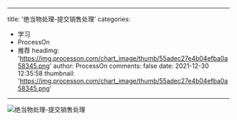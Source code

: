 
---
title: '绝当物处理-提交销售处理'
categories: 
 - 学习
 - ProcessOn
 - 推荐
headimg: 'https://img.processon.com/chart_image/thumb/55adec27e4b04efba0a58345.png'
author: ProcessOn
comments: false
date: 2021-12-30 12:35:58
thumbnail: 'https://img.processon.com/chart_image/thumb/55adec27e4b04efba0a58345.png'
---

<div>   
<img class="thumb" alt="绝当物处理-提交销售处理" src="https://img.processon.com/chart_image/thumb/55adec27e4b04efba0a58345.png" referrerpolicy="no-referrer">
<p></p>  
</div>
            